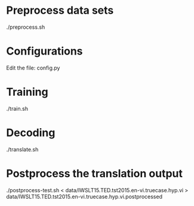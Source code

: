 # Preprocess data sets

  ./preprocess.sh

# Configurations

   Edit the file: config.py
  
# Training

  ./train.sh

# Decoding

  ./translate.sh

# Postprocess the translation output

  ./postprocess-test.sh < data/IWSLT15.TED.tst2015.en-vi.truecase.hyp.vi > data/IWSLT15.TED.tst2015.en-vi.truecase.hyp.vi.postprocessed
